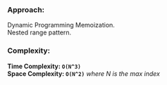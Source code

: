 ### Approach:
Dynamic Programming Memoization.\
Nested range pattern.
​
### Complexity:
**Time Complexity: `O(N^3)`**\
**Space Complexity: `O(N^2)`** *where N is the max index*
​